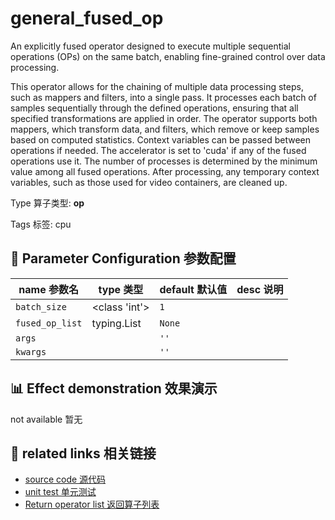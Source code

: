 # general_fused_op

An explicitly fused operator designed to execute multiple sequential operations (OPs) on
the same batch, enabling fine-grained control over data processing.

This operator allows for the chaining of multiple data processing steps, such as mappers
and filters, into a single pass. It processes each batch of samples sequentially through
the defined operations, ensuring that all specified transformations are applied in
order. The operator supports both mappers, which transform data, and filters, which
remove or keep samples based on computed statistics. Context variables can be passed
between operations if needed. The accelerator is set to 'cuda' if any of the fused
operations use it. The number of processes is determined by the minimum value among all
fused operations. After processing, any temporary context variables, such as those used
for video containers, are cleaned up.

Type 算子类型: **op**

Tags 标签: cpu

## 🔧 Parameter Configuration 参数配置
| name 参数名 | type 类型 | default 默认值 | desc 说明 |
|--------|------|--------|------|
| `batch_size` | <class 'int'> | `1` |  |
| `fused_op_list` | typing.List | `None` |  |
| `args` |  | `''` |  |
| `kwargs` |  | `''` |  |

## 📊 Effect demonstration 效果演示
not available 暂无

## 🔗 related links 相关链接
- [source code 源代码](../../../data_juicer/ops/op/general_fused_op.py)
- [unit test 单元测试]()
- [Return operator list 返回算子列表](../../Operators.md)